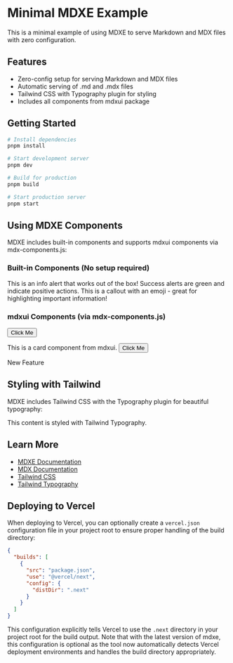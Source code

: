 # Minimal MDXE Example

This is a minimal example of using MDXE to serve Markdown and MDX files with zero configuration.

## Features

- Zero-config setup for serving Markdown and MDX files
- Automatic serving of .md and .mdx files
- Tailwind CSS with Typography plugin for styling
- Includes all components from mdxui package

## Getting Started

```bash
# Install dependencies
pnpm install

# Start development server
pnpm dev

# Build for production
pnpm build

# Start production server
pnpm start
```

## Using MDXE Components

MDXE includes built-in components and supports mdxui components via mdx-components.js:

### Built-in Components (No setup required)

<Alert type="info">
This is an info alert that works out of the box!
</Alert>

<Alert type="success">
Success alerts are green and indicate positive actions.
</Alert>

<Callout emoji="🚀">
This is a callout with an emoji - great for highlighting important information!
</Callout>

<YouTube id="dQw4w9WgXcQ" title="Example YouTube Video" />

### mdxui Components (via mdx-components.js)

<Button size='icon'>Click Me</Button>

<Card title="MDXE Card">
  This is a card component from mdxui.
  <Button variant="secondary" size="icon">Click Me</Button>
</Card>

<Badge>New Feature</Badge>

## Styling with Tailwind

MDXE includes Tailwind CSS with the Typography plugin for beautiful typography:

<div className='prose prose-lg'>
  This content is styled with Tailwind Typography.
</div>

## Learn More

- [MDXE Documentation](https://mdxe.js.org)
- [MDX Documentation](https://mdxjs.com)
- [Tailwind CSS](https://tailwindcss.com)
- [Tailwind Typography](https://tailwindcss.com/docs/typography-plugin)

## Deploying to Vercel

When deploying to Vercel, you can optionally create a `vercel.json` configuration file in your project root to ensure proper handling of the build directory:

```json
{
  "builds": [
    {
      "src": "package.json",
      "use": "@vercel/next",
      "config": {
        "distDir": ".next"
      }
    }
  ]
}
```

This configuration explicitly tells Vercel to use the `.next` directory in your project root for the build output. Note that with the latest version of mdxe, this configuration is optional as the tool now automatically detects Vercel deployment environments and handles the build directory appropriately.
